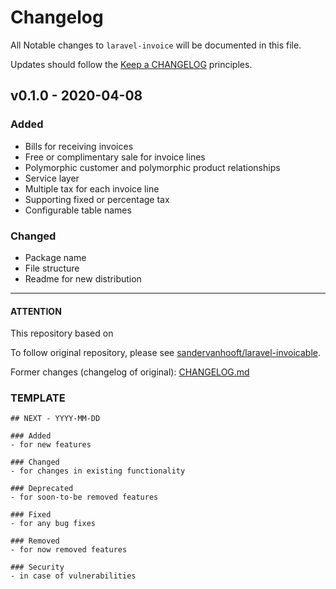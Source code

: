 # Changelog

All Notable changes to `laravel-invoice` will be documented in this file.

Updates should follow the [Keep a CHANGELOG](http://keepachangelog.com/) principles.

## v0.1.0 - 2020-04-08

### Added
- Bills for receiving invoices
- Free or complimentary sale for invoice lines
- Polymorphic customer and polymorphic product relationships
- Service layer
- Multiple tax for each invoice line
- Supporting fixed or percentage tax
- Configurable table names

### Changed
- Package name
- File structure
- Readme for new distribution

---

#### ATTENTION
This repository based on

To follow original repository, please see [sandervanhooft/laravel-invoicable](https://github.com/sandervanhooft/laravel-invoicable).

Former changes (changelog of original): [CHANGELOG.md](https://github.com/sandervanhooft/laravel-invoicable/blob/master/CHANGELOG.md)

### TEMPLATE

```
## NEXT - YYYY-MM-DD

### Added
- for new features

### Changed
- for changes in existing functionality

### Deprecated
- for soon-to-be removed features

### Fixed
- for any bug fixes

### Removed
- for now removed features

### Security
- in case of vulnerabilities

```

